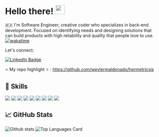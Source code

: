 # Hello there! <img src="https://raw.githubusercontent.com/MartinHeinz/MartinHeinz/master/wave.gif" width="30px">

🇲🇽 I'm Software Engineer, creative coder who specializes in back-end development. Focused on identifying needs and designing solutions that can build products with high reliability and quality that people love to use.
[![wakatime](https://wakatime.com/badge/user/018b8c8d-d633-4ea0-8275-9eae9aab8845.svg)](https://wakatime.com/@018b8c8d-d633-4ea0-8275-9eae9aab8845)

Let's connect:

[![LinkedIn Badge](https://img.shields.io/badge/LinkedIn-Profile-informational?style=flat&logo=linkedin&logoColor=white&color=0D76A8)](https://www.linkedin.com/in/weyler-maldonado/)

⭐ My repo highlight ⭐ : https://github.com/weylermaldonado/hermetricsjs

## 💼 Skills

![](https://img.shields.io/badge/Code-TypeScript-informational?style=flat&logo=typescript&logoColor=white&color=80a1c1)
![](https://img.shields.io/badge/Code-JavaScript-informational?style=flat&logo=javascript&logoColor=white&color=80a1c1)
![](https://img.shields.io/badge/Framework-NodeJS-informational?style=flat&logo=node.js&logoColor=white&color=80a1c1)
![](https://img.shields.io/badge/Shell-Bash-informational?style=flat&logo=gnu-bash&logoColor=white&color=80a1c1)
![](https://img.shields.io/badge/Tools-PostgreSQL-informational?style=flat&logo=postgresql&logoColor=white&color=80a1c1)
![](https://img.shields.io/badge/Tools-MongoDB-informational?style=flat&logo=mongodb&logoColor=white&color=80a1c1)
![](https://img.shields.io/badge/Tools-Docker-informational?style=flat&logo=docker&logoColor=white&color=80a1c1)
![](https://img.shields.io/badge/Cloud-Heroku-informational?style=flat&logo=heroku&logoColor=white&color=80a1c1)
![](https://img.shields.io/badge/Cloud-AWS-informational?style=flat&logo=amazonaws&logoColor=white&color=80a1c1)

## &#x1f4c8; GitHub Stats
![Github stats](https://github-readme-stats.vercel.app/api?username=weylermaldonado&theme=nord&show_icons=true&count_private=true)
![Top Languages Card](https://github-readme-stats.vercel.app/api/top-langs/?username=weylermaldonado&theme=nord&layout=compact)
